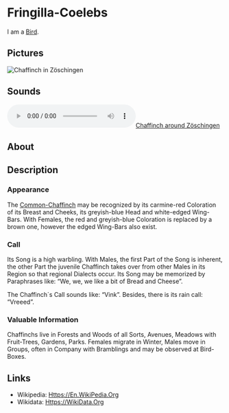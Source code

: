 # Fringilla-Coelebs <a id="1"/>

I am a [Bird](260010000.md).

## Pictures <a id="1000"/>

![Chaffinch in Zöschingen](400000246.jpg)

## Sounds <a id="5000"/>

![Chaffinch around Zöschingen](400000247.mp3)

## About <a id="2000"/>

## Description <a id="3000"/>

### Appearance <a id="3010"/>

The [Common-Chaffinch](260010003.md) may be recognized by its carmine-red Coloration of its Breast and Cheeks, its greyish-blue Head and white-edged Wing-Bars. With Females, the red and greyish-blue Coloration is replaced by a brown one, however the edged Wing-Bars also exist.

### Call <a id="3010"/>

Its Song is a high warbling. With Males, the first Part of the Song is inherent, the other Part the juvenile Chaffinch takes over from other Males in its Region so that regional Dialects occur. Its Song may be memorized by Paraphrases like: “We, we, we like a bit of Bread and Cheese”.

The Chaffinch´s Call sounds like: “Vink”. Besides, there is its rain call: “Vreeed”.

### Valuable Information <a id="3020"/>

Chaffinchs live in Forests and Woods of all Sorts, Avenues, Meadows with Fruit-Trees, Gardens, Parks. Females migrate in Winter, Males move in Groups, often in Company with Bramblings and may be observed at Bird-Boxes.

## Links <a id="4000"/>

- Wikipedia: [Https://En.WikiPedia.Org](https://en.wikipedia.org/wiki/Eurasian_chaffinch)
- Wikidata: [Https://WikiData.Org](https://wikidata.org/wiki/Q25383)
